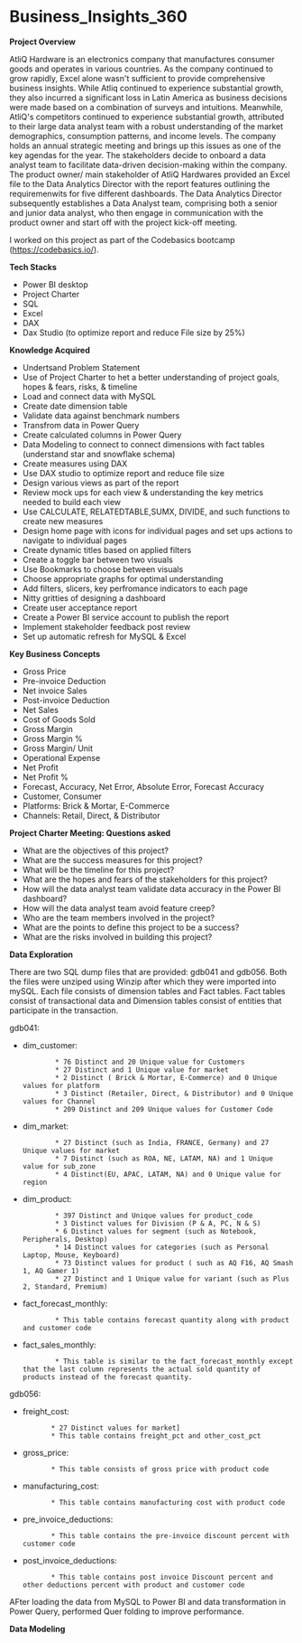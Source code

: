 # Business_Insights_360

**Project Overview**

AtliQ Hardware is an electronics company that manufactures consumer goods and operates in various countries. As the company continued to grow rapidly, Excel alone wasn't sufficient to provide comprehensive business insights. While Atliq continued to experience substantial growth, they also incurred a significant loss in Latin America as business decisions were made based on a combination of surveys and intuitions. Meanwhile, AtliQ's competitors continued to experience substantial growth, attributed to their large data analyst team with a robust understanding of the market demographics, consumption patterns, and income levels. The company holds an annual strategic meeting and brings up this issues as one of the key agendas for the year. The stakeholders decide to onboard a data analyst team to facilitate data-driven decision-making within the company. The product owner/ main stakeholder of AtliQ Hardwares provided an Excel file  to the Data Analytics Director with the report features outlining the requiremenwits for five different dashboards. The Data Analytics Director subsequently establishes a Data Analyst team, comprising both a senior and junior data analyst, who then engage in communication with the product owner and start off with the project kick-off meeting.

I worked on this project as part of the Codebasics bootcamp (https://codebasics.io/).

**Tech Stacks**
* Power BI desktop
* Project Charter
* SQL
* Excel
* DAX
* Dax Studio (to optimize report and reduce File size by 25%)

**Knowledge Acquired**
* Undertsand Problem Statement
* Use of Project Charter to het a better understanding of project goals, hopes & fears, risks, & timeline
* Load and connect data with MySQL
* Create date dimension table
* Validate data against benchmark numbers
* Transfrom data in Power Query
* Create calculated columns in Power Query
* Data Modeling to connect to connect dimensions with fact tables (understand star and snowflake schema)
* Create measures using DAX
* Use DAX studio to optimize report and reduce file size
* Design various views as part of the report
* Review mock ups for each view & understanding the key metrics needed to build each view
* Use CALCULATE, RELATEDTABLE,SUMX, DIVIDE, and such functions to create new measures
* Design home page with icons for individual pages and set ups actions to navigate to individual pages
* Create dynamic titles based on applied filters
* Create a toggle bar between two visuals
* Use Bookmarks to choose between visuals
* Choose appropriate graphs for optimal understanding
* Add filters, slicers, key perfromance indicators to each page
* Nitty gritties of designing a dashboard
* Create user acceptance report
* Create a Power BI service account to publish the report
* Implement stakeholder feedback post review
* Set up automatic refresh for MySQL & Excel


**Key Business Concepts**
* Gross Price
* Pre-invoice Deduction
* Net invoice Sales
* Post-invoice Deduction
* Net Sales
* Cost of Goods Sold
* Gross Margin
* Gross Margin %
* Gross Margin/ Unit
* Operational Expense
* Net Profit
* Net Profit %
* Forecast, Accuracy, Net Error, Absolute Error, Forecast Accuracy
* Customer, Consumer
* Platforms: Brick & Mortar, E-Commerce
* Channels: Retail, Direct, & Distributor


**Project Charter Meeting: Questions asked**
* What are the objectives of this project?
* What are the success measures for this project?
* What will be the timeline for this project?
* What are the hopes and fears of the stakeholders for this project?
* How will the data analyst team validate data accuracy in the Power BI dashboard?
* How will the data analyst team avoid feature creep?
* Who are the team members involved in the project?
* What are the points to define this project to be a success?
* What are the risks involved in building this project?


**Data Exploration**

There are two SQL dump files that are provided: gdb041 and gdb056. Both the files were unziped using Winzip after which they were imported into mySQL.
Each file consists of dimension tables and Fact tables. Fact tables consist of transactional data and Dimension tables consist of entities that participate in the transaction. 

gdb041:
   
* dim_customer:
             
              * 76 Distinct and 20 Unique value for Customers
              * 27 Distinct and 1 Unique value for market
              * 2 Distinct ( Brick & Mortar, E-Commerce) and 0 Unique values for platform
              * 3 Distinct (Retailer, Direct, & Distributor) and 0 Unique values for Channel
              * 209 Distinct and 209 Unique values for Customer Code

* dim_market:

              * 27 Distinct (such as India, FRANCE, Germany) and 27 Unique values for market
              * 7 Distinct (such as ROA, NE, LATAM, NA) and 1 Unique value for sub_zone
              * 4 Distinct(EU, APAC, LATAM, NA) and 0 Unique value for region


* dim_product:

              * 397 Distinct and Unique values for product_code
              * 3 Distinct values for Division (P & A, PC, N & S)
              * 6 Distinct values for segment (such as Notebook, Peripherals, Desktop)
              * 14 Distinct values for categories (such as Personal Laptop, Mouse, Keyboard)
              * 73 Distinct values for product ( such as AQ F16, AQ Smash 1, AQ Gamer 1)
              * 27 Distinct and 1 Unique value for variant (such as Plus 2, Standard, Premium)

  
* fact_forecast_monthly:

              * This table contains forecast quantity along with product and customer code
  
* fact_sales_monthly:

              * This table is similar to the fact_forecast_monthly except that the last column represents the actual sold quantity of products instead of the forecast quantity.


gdb056:

* freight_cost:

             * 27 Distinct values for market]
             * This table contains freight_pct and other_cost_pct
  
* gross_price:

             * This table consists of gross price with product code
  
* manufacturing_cost:

             * This table contains manufacturing cost with product code
  
* pre_invoice_deductions:

             * This table contains the pre-invoice discount percent with customer code
  
* post_invoice_deductions:

             * This table contains post invoice Discount percent and other deductions percent with product and customer code


AFter loading the data from MySQL to Power BI and data transformation in Power Query, performed Quer folding to improve performance.

**Data Modeling**

